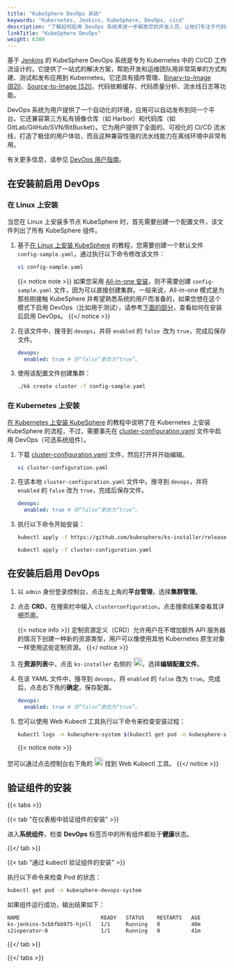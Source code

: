```yaml
---
title: "KubeSphere DevOps 系统"
keywords: "Kubernetes, Jenkins, KubeSphere, DevOps, cicd"
description: "了解如何启用 DevOps 系统来进一步解放您的开发人员，让他们专注于代码编写。"
linkTitle: "KubeSphere DevOps"
weight: 6300
---
```


基于 [Jenkins](https://jenkins.io/) 的 KubeSphere DevOps 系统是专为 Kubernetes 中的 CI/CD 工作流设计的，它提供了一站式的解决方案，帮助开发和运维团队用非常简单的方式构建、测试和发布应用到 Kubernetes。它还具有插件管理、[Binary-to-Image (B2I)](../../project-user-guide/image-builder/binary-to-image/)、[Source-to-Image (S2I)](../../project-user-guide/image-builder/source-to-image/)、代码依赖缓存、代码质量分析、流水线日志等功能。

DevOps 系统为用户提供了一个自动化的环境，应用可以自动发布到同一个平台。它还兼容第三方私有镜像仓库（如 Harbor）和代码库（如 GitLab/GitHub/SVN/BitBucket）。它为用户提供了全面的、可视化的 CI/CD 流水线，打造了极佳的用户体验，而且这种兼容性强的流水线能力在离线环境中非常有用。

有关更多信息，请参见 [DevOps 用户指南](../../devops-user-guide/)。

## 在安装前启用 DevOps

### 在 Linux 上安装

当您在 Linux 上安装多节点 KubeSphere 时，首先需要创建一个配置文件，该文件列出了所有 KubeSphere 组件。

1. 基于[在 Linux 上安装 KubeSphere](../../installing-on-linux/introduction/multioverview/) 的教程，您需要创建一个默认文件 `config-sample.yaml`，通过执行以下命令修改该文件：

    ```bash
    vi config-sample.yaml
    ```

    {{< notice note >}}
如果您采用 [All-in-one 安装](../../quick-start/all-in-one-on-linux/)，则不需要创建 `config-sample.yaml` 文件，因为可以直接创建集群。一般来说，All-in-one 模式是为那些刚接触 KubeSphere 并希望熟悉系统的用户而准备的，如果您想在这个模式下启用 DevOps（比如用于测试），请参考[下面的部分](#在安装后启用-devops)，查看如何在安装后启用 DevOps。
    {{</ notice >}}

2. 在该文件中，搜寻到 `devops`，并将 `enabled` 的 `false `改为 `true`，完成后保存文件。

    ```yaml
    devops:
      enabled: true # 将“false”更改为“true”。
    ```

3. 使用该配置文件创建集群：

    ```bash
    ./kk create cluster -f config-sample.yaml
    ```

### 在 Kubernetes 上安装

[在 Kubernetes 上安装 KubeSphere](../../installing-on-kubernetes/introduction/overview/) 的教程中说明了在 Kubernetes 上安装 KubeSphere 的流程，不过，需要事先在 [cluster-configuration.yaml](https://github.com/kubesphere/ks-installer/releases/download/v3.1.1/cluster-configuration.yaml) 文件中启用 DevOps（可选系统组件）。

1. 下载 [cluster-configuration.yaml](https://github.com/kubesphere/ks-installer/releases/download/v3.1.1/cluster-configuration.yaml) 文件，然后打开并开始编辑。

    ```bash
    vi cluster-configuration.yaml
    ```

2. 在该本地 `cluster-configuration.yaml` 文件中，搜寻到 `devops`，并将 `enabled` 的 `false` 改为 `true`，完成后保存文件。

    ```yaml
    devops:
      enabled: true # 将“false”更改为“true”。
    ```

3. 执行以下命令开始安装：

    ```bash
    kubectl apply -f https://github.com/kubesphere/ks-installer/releases/download/v3.1.1/kubesphere-installer.yaml
    
    kubectl apply -f cluster-configuration.yaml
    ```

## 在安装后启用 DevOps

1. 以 `admin` 身份登录控制台，点击左上角的**平台管理**，选择**集群管理**。

2. 点击 **CRD**，在搜索栏中输入 `clusterconfiguration`，点击搜索结果查看其详细页面。

    {{< notice info >}}
定制资源定义（CRD）允许用户在不增加额外 API 服务器的情况下创建一种新的资源类型，用户可以像使用其他 Kubernetes 原生对象一样使用这些定制资源。
    {{</ notice >}}

3. 在**资源列表**中，点击 `ks-installer` 右侧的 <img src="/images/docs/zh-cn/enable-pluggable-components/kubesphere-devops-system/three-dots.png" height="20px">，选择**编辑配置文件**。

4. 在该 YAML 文件中，搜寻到 `devops`，将 `enabled` 的 `false` 改为 `true`。完成后，点击右下角的**确定**，保存配置。

    ```yaml
    devops:
      enabled: true # 将“false”更改为“true”。
    ```

5. 您可以使用 Web Kubectl 工具执行以下命令来检查安装过程：

    ```bash
    kubectl logs -n kubesphere-system $(kubectl get pod -n kubesphere-system -l app=ks-install -o jsonpath='{.items[0].metadata.name}') -f
    ```

    {{< notice note >}}

您可以通过点击控制台右下角的 <img src="/images/docs/zh-cn/enable-pluggable-components/kubesphere-devops-system/hammer.png" height="20px"> 找到 Web Kubectl 工具。
    {{</ notice >}}

## 验证组件的安装

{{< tabs >}}

{{< tab "在仪表板中验证组件的安装" >}}

进入**系统组件**，检查 **DevOps** 标签页中的所有组件都处于**健康**状态。

{{</ tab >}}

{{< tab "通过 kubectl 验证组件的安装" >}}

执行以下命令来检查 Pod 的状态：

```bash
kubectl get pod -n kubesphere-devops-system
```

如果组件运行成功，输出结果如下：

```bash
NAME                          READY   STATUS    RESTARTS   AGE
ks-jenkins-5cbbfbb975-hjnll   1/1     Running   0          40m
s2ioperator-0                 1/1     Running   0          41m
```

{{</ tab >}}

{{</ tabs >}}
